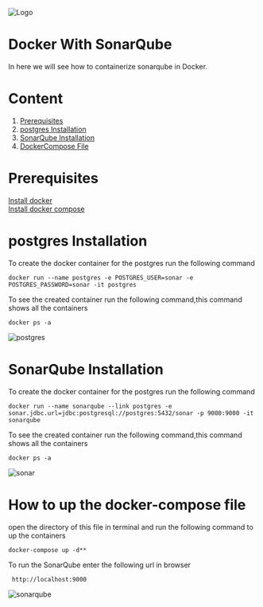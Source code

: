 
![Logo](https://github.com/udhaya-un/SonarQube/blob/master/docs/GeppettoIcon.png?raw=true"Logo")

# Docker With SonarQube<br/>
   In here we will see how to containerize sonarqube in Docker.
   
# Content
1. [Prerequisites](#prerequisites)
1. [postgres Installation](#Postgres-installation)
1. [SonarQube Installation](#sonarqube-installation)
1. [DockerCompose File](https://github.com/udhaya-un/SonarQube/blob/master/docs/docker-compose.yml)

# Prerequisites<br/> 
  [Install docker](https://docs.docker.com/install/)<br/>
  [Install docker compose](https://docs.docker.com/compose/install/)

# postgres Installation<br/>

To create the docker container for the postgres run the following command
       
    docker run --name postgres -e POSTGRES_USER=sonar -e POSTGRES_PASSWORD=sonar -it postgres

To see the created container run the following command,this command shows all the containers
    
    docker ps -a

![postgres](https://github.com/udhaya-un/SonarQube/blob/master/docs/postgres.png?raw=true"postgres")
  
# SonarQube Installation<br/>

To create the docker container for the postgres run the following command
   
    docker run --name sonarqube --link postgres -e sonar.jdbc.url=jdbc:postgresql://postgres:5432/sonar -p 9000:9000 -it sonarqube
To see the created container run the following command,this command shows all the containers
   
    docker ps -a

![sonar](https://github.com/udhaya-un/SonarQube/blob/master/docs/sonar_container.png?raw=true"sonar")

# How to up the docker-compose file<br/>         
         
open the directory of this file in terminal and run the following command to up the containers
   
    docker-compose up -d**
  
To run the SonarQube enter the following url in browser
         
     http://localhost:9000
     
![sonarqube](https://github.com/udhaya-un/SonarQube/blob/master/docs/sonarqube.png?raw=true"sonarqube")
     
         
        
